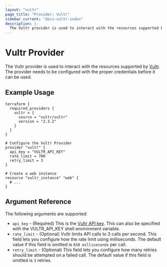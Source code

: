 ```yaml
---
layout: "vultr"
page_title: "Provider: Vultr"
sidebar_current: "docs-vultr-index"
description: |-
  The Vultr provider is used to interact with the resources supported by Vultr. The provider needs to be configured with the proper credentials before it can be used.
---
```


# Vultr Provider

The Vultr provider is used to interact with the
resources supported by [Vultr](https://www.vultr.com). The provider needs to be configured
with the proper credentials before it can be used.

## Example Usage

```hcl
terraform {
  required_providers {
    vultr = {
      source = "vultr/vultr"
      version = "2.3.2"
    }
  }
}

# Configure the Vultr Provider
provider "vultr" {
  api_key = "VULTR_API_KEY"
  rate_limit = 700
  retry_limit = 3
}

# Create a web instance
resource "vultr_instance" "web" {
  # ...
}
```

## Argument Reference

The following arguments are supported:

* `api_key` - (Required) This is the [Vultr API key](https://my.vultr.com/settings/#settingsapi). This can also be specified with the VULTR_API_KEY shell environment variable.
* `rate_limit` - (Optional) Vultr limits API calls to 3 calls per second. This field lets you configure how the rate limit using milliseconds. The default value if this field is omitted is `650 milliseconds` per call. 
* `retry_limit` - (Optional) This field lets you configure how many retries should be attempted on a failed call. The default value if this field is omitted is `3` retries.
